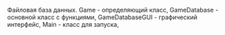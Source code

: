 Файловая база данных. Game - определяющий класс, GameDatabase - основной класс с функциями, GameDatabaseGUI - графический интерфейс, Main - класс для запуска, 

